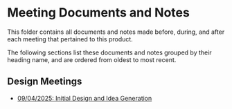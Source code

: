 # Meeting Documents and Notes

This folder contains all documents and notes made before, during, and after each
meeting that pertained to this product.

The following sections list these documents and notes grouped by their heading name,
and are ordered from oldest to most recent.

## Design Meetings

- [09/04/2025: Initial Design and Idea Generation](docs/meeting/250409-design-0.md)
